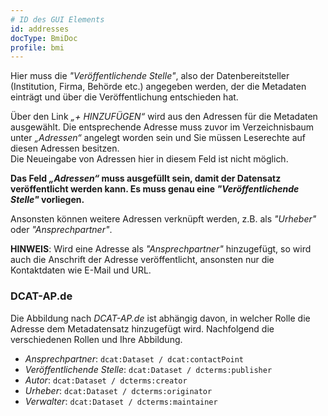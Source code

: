 ```yaml
---
# ID des GUI Elements
id: addresses
docType: BmiDoc
profile: bmi
---
```


Hier muss die *"Veröffentlichende Stelle"*, also der Datenbereitsteller (Institution, Firma, Behörde etc.) angegeben werden, der die Metadaten einträgt und über die Veröffentlichung entschieden hat.

Über den Link *„+ HINZUFÜGEN“* wird aus den Adressen für die Metadaten ausgewählt. Die entsprechende Adresse muss zuvor im Verzeichnisbaum unter *„Adressen“* angelegt worden sein und Sie müssen Leserechte auf diesen Adressen besitzen.<br />
Die Neueingabe von Adressen hier in diesem Feld ist nicht möglich.

**Das Feld *„Adressen“* muss ausgefüllt sein, damit der Datensatz veröffentlicht werden kann. Es muss genau eine *"Veröffentlichende Stelle"* vorliegen.**

Ansonsten können weitere Adressen verknüpft werden, z.B. als *"Urheber"* oder *"Ansprechpartner"*.

**HINWEIS**: Wird eine Adresse als *"Ansprechpartner"* hinzugefügt, so wird auch die Anschrift der Adresse veröffentlicht, ansonsten nur die Kontaktdaten wie E-Mail und URL.

### DCAT-AP.de
Die Abbildung nach *DCAT-AP.de* ist abhängig davon, in welcher Rolle die Adresse dem Metadatensatz hinzugefügt wird. Nachfolgend die verschiedenen Rollen und Ihre Abbildung.
* *Ansprechpartner*: `dcat:Dataset / dcat:contactPoint`
* *Veröffentlichende Stelle*: `dcat:Dataset / dcterms:publisher`
* *Autor*: `dcat:Dataset / dcterms:creator`
* *Urheber*: `dcat:Dataset / dcterms:originator`
* *Verwalter*: `dcat:Dataset / dcterms:maintainer`
